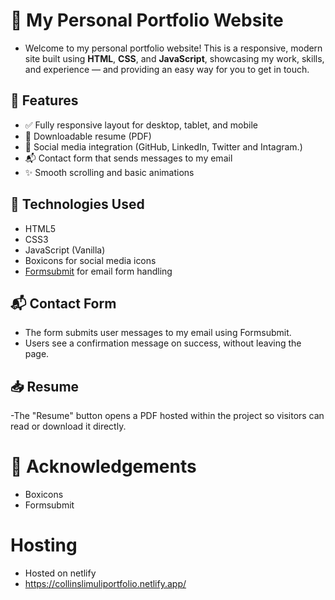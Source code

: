 # 💼 My Personal Portfolio Website

- Welcome to my personal portfolio website! This is a responsive, modern site built using **HTML**, **CSS**, and **JavaScript**, showcasing my work, skills, and experience — and providing an easy way for you to get in touch.

## 📌 Features

- ✅ Fully responsive layout for desktop, tablet, and mobile
- 📄 Downloadable resume (PDF)
- 🔗 Social media integration (GitHub, LinkedIn, Twitter and Intagram.)
- 📬 Contact form that sends messages to my email
- ✨ Smooth scrolling and basic animations

## 🚀 Technologies Used

- HTML5
- CSS3
- JavaScript (Vanilla)
- Boxicons for social media icons
- [Formsubmit](https://formsubmit.co) for email form handling

## 📬 Contact Form

- The form submits user messages to my email using Formsubmit.
- Users see a confirmation message on success, without leaving the page.

## 📥 Resume

-The "Resume" button opens a PDF hosted within the project so visitors can read or download it directly.

# 🙌 Acknowledgements

- Boxicons
- Formsubmit

# Hosting
- Hosted on netlify
- https://collinslimuliportfolio.netlify.app/

